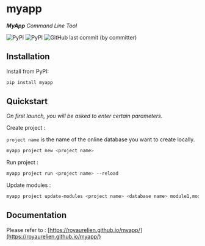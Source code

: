 # myapp

_**MyApp** Command Line Tool_

![PyPI](https://img.shields.io/pypi/v/myapp)
![PyPI](https://img.shields.io/pypi/pyversions/myapp)
![GitHub last commit (by committer)](https://img.shields.io/github/last-commit/royaurelien/myapp)

## Installation

Install from PyPI:

```bash
pip install myapp
```

## Quickstart

_On first launch, you will be asked to enter certain parameters._

Create project :

`project name` is the name of the online database you want to create locally.

```bash
myapp project new <project name>
```

Run project :

```bash
myapp project run <project name> --reload
```

Update modules :

```bash
myapp project update-modules <project name> <database name> module1,module2
```

## Documentation

Please refer to :
[https://royaurelien.github.io/myapp/](https://royaurelien.github.io/myapp/)
